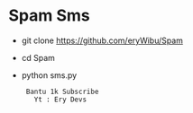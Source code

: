 # Spam Sms

- git clone https://github.com/eryWibu/Spam

- cd Spam

- python sms.py


       Bantu 1k Subscribe
         Yt : Ery Devs
